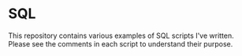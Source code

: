 # SQL
This repository contains various examples of SQL scripts I've written. Please see the comments in each script to understand their purpose.
